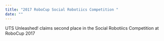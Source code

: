 ```yaml
---
title: "2017 RoboCup Social Robotiics Competition "
date: ""
---
```

UTS Unleashed! claims second place in the Social Robotiics Competition at RoboCup 2017